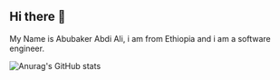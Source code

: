 ## Hi there 👋
My Name is Abubaker Abdi Ali, i am from Ethiopia and i am a software engineer.

![Anurag's GitHub stats](https://github-readme-stats.vercel.app/api?username=Abubaker-s&hide=contribs,prs)

